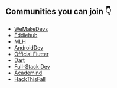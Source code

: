## Communities you can join 👇

- <a href="https://discord.gg/wemakedevs" target="_blank">WeMakeDevs</a>
- <a href="http://discord.eddiehub.org/" target="_blank">Eddiehub</a>
- <a href="https://discord.gg/mlh" target="_blank">MLH</a>
- <a href="https://discord.gg/8hy5FmN" target="_blank">AndroidDev</a>
- <a href="https://discord.gg/BS8KZyg" target="_blank">Official Flutter</a>
- <a href="https://discord.gg/Qt6DgfAWWx" target="_blank">Dart</a>
- <a href="https://discord.gg/53wzPYyw" target="_blank">Full-Stack Dev</a>
- <a href="https://discord.gg/hbhcZPbs" target="_blank">Academind</a>
- <a href="https://discord.gg/hack-this-fall-736562838453354576" target="_blank">HackThisFall</a>
